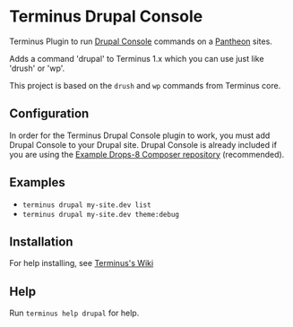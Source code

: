 # Terminus Drupal Console

Terminus Plugin to run [Drupal Console](https://github.com/hechoendrupal/DrupalConsole) commands on a [Pantheon](https://www.pantheon.io) sites.

Adds a command 'drupal' to Terminus 1.x which you can use just like 'drush' or 'wp'.

This project is based on the `drush` and `wp` commands from Terminus core.

## Configuration

In order for the Terminus Drupal Console plugin to work, you must add Drupal Console to your Drupal site.  Drupal Console is already included if you are using the [Example Drops-8 Composer repository](https://github.com/pantheon-systems/example-drops-8-composer) (recommended).

## Examples
* `terminus drupal my-site.dev list`
* `terminus drupal my-site.dev theme:debug`

## Installation
For help installing, see [Terminus's Wiki](https://github.com/pantheon-systems/terminus/wiki/Plugins)

## Help
Run `terminus help drupal` for help.
